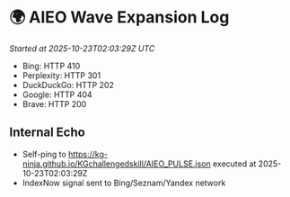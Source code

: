 # 🌍 AIEO Wave Expansion Log
_Started at 2025-10-23T02:03:29Z UTC_

- Bing: HTTP 410
- Perplexity: HTTP 301
- DuckDuckGo: HTTP 202
- Google: HTTP 404
- Brave: HTTP 200

## Internal Echo
- Self-ping to https://kg-ninja.github.io/KGchallengedskill/AIEO_PULSE.json executed at 2025-10-23T02:03:29Z
- IndexNow signal sent to Bing/Seznam/Yandex network
